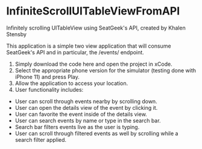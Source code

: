 # InfiniteScrollUITableViewFromAPI
Infinitely scrolling UITableView using SeatGeek's API, created by Khalen Stensby

This application is a simple two view application that will consume SeatGeek's API
and in particular, the /events/ endpoint. 

1.  Simply download the code here and open the project in xCode. 
1.  Select the appropriate phone version for the simulator (testing done with iPhone 11)
and press Play.
1.  Allow the application to access your location.
1.  User functionality includes:
  -  User can scroll through events nearby by scrolling down.
  -  User can open the details view of the event by clicking it.
  -  User can favorite the event inside of the details view.
  -  User can search events by name or type in the search bar.
  -  Search bar filters events live as the user is typing.
  -  User can scroll through filtered events as well by scrolling while a search filter applied.

